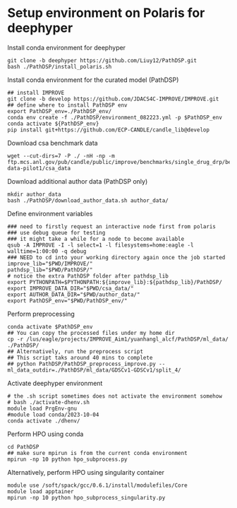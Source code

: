 # Setup environment on Polaris for deephyper

Install conda environment for deephyper

```
git clone -b deephyper https://github.com/Liuy12/PathDSP.git
bash ./PathDSP/install_polaris.sh
```

Install conda environment for the curated model (PathDSP)

```
## install IMPROVE
git clone -b develop https://github.com/JDACS4C-IMPROVE/IMPROVE.git
## define where to install PathDSP env
export PathDSP_env=./PathDSP_env/
conda env create -f ./PathDSP/environment_082223.yml -p $PathDSP_env
conda activate ${PathDSP_env}
pip install git+https://github.com/ECP-CANDLE/candle_lib@develop
```

Download csa benchmark data

```
wget --cut-dirs=7 -P ./ -nH -np -m ftp.mcs.anl.gov/pub/candle/public/improve/benchmarks/single_drug_drp/benchmark-data-pilot1/csa_data
```

Download additional author data (PathDSP only)

```
mkdir author_data
bash ./PathDSP/download_author_data.sh author_data/
```

Define environment variables

```
### need to firstly request an interactive node first from polaris
### use debug queue for testing
### it might take a while for a node to become available
qsub -A IMPROVE -I -l select=1 -l filesystems=home:eagle -l walltime=1:00:00 -q debug
### NEED to cd into your working directory again once the job started
improve_lib="$PWD/IMPROVE/"
pathdsp_lib="$PWD/PathDSP/"
# notice the extra PathDSP folder after pathdsp_lib
export PYTHONPATH=$PYTHONPATH:${improve_lib}:${pathdsp_lib}/PathDSP/
export IMPROVE_DATA_DIR="$PWD/csa_data/"
export AUTHOR_DATA_DIR="$PWD/author_data/"
export PathDSP_env="$PWD/PathDSP_env/"
```

Perform preprocessing

```
conda activate $PathDSP_env
## You can copy the processed files under my home dir
cp -r /lus/eagle/projects/IMPROVE_Aim1/yuanhangl_alcf/PathDSP/ml_data/ ./PathDSP/
## Alternatively, run the preprocess script
## This script taks around 40 mins to complete
## python PathDSP/PathDSP_preprocess_improve.py --ml_data_outdir=./PathDSP/ml_data/GDSCv1-GDSCv1/split_4/
```

Activate deephyper environment

```
# the .sh script sometimes does not activate the environment somehow
# bash ./activate-dhenv.sh
module load PrgEnv-gnu
#module load conda/2023-10-04
conda activate ./dhenv/
```

Perform HPO using conda

```
cd PathDSP
## make sure mpirun is from the current conda environment
mpirun -np 10 python hpo_subprocess.py
```

Alternatively, perform HPO using singularity container

```
module use /soft/spack/gcc/0.6.1/install/modulefiles/Core
module load apptainer
mpirun -np 10 python hpo_subprocess_singularity.py
```